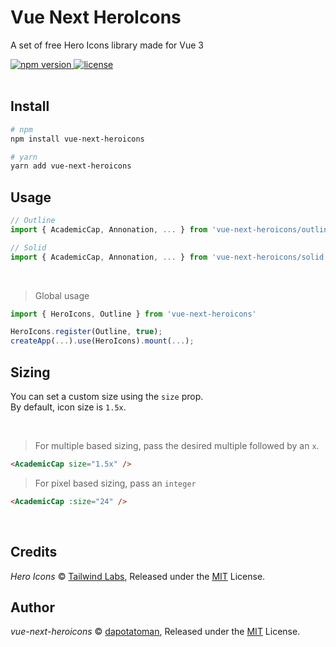 # Vue Next HeroIcons
A set of free Hero Icons library made for Vue 3

<a href="https://npmjs.org/package/vue-next-heroicons">
	<img src="https://img.shields.io/npm/v/vue-next-heroicons.svg"  alt="npm version">
</a>
<a href="https://github.com/dapotatoman/vue-next-heroicons/blob/master/LICENSE.md">
	<img src="https://img.shields.io/npm/l/vue-next-heroicons.svg" alt="license">
</a>

<br/>
<br/>

## Install
```bash
# npm
npm install vue-next-heroicons

# yarn
yarn add vue-next-heroicons
```

## Usage

```js
// Outline
import { AcademicCap, Annonation, ... } from 'vue-next-heroicons/outline'

// Solid
import { AcademicCap, Annonation, ... } from 'vue-next-heroicons/solid'
```
<br/>

> Global usage

```js
import { HeroIcons, Outline } from 'vue-next-heroicons'

HeroIcons.register(Outline, true);
createApp(...).use(HeroIcons).mount(...);
```

## Sizing

You can set a custom size using the `size` prop.
<br/>
By default, icon size is `1.5x`.

<br/>

>For multiple based sizing, pass the desired multiple followed by an `x`.

```html
<AcademicCap size="1.5x" />
```

>For pixel based sizing, pass an `integer`

```html
<AcademicCap :size="24" />
```
<br/>

## Credits

*Hero Icons* © [Tailwind Labs](https://github.com/tailwindlabs), Released under the [MIT](https://github.com/tailwindlabs/heroicons/blob/master/LICENSE) License.<br>

## Author
*vue-next-heroicons* © [dapotatoman](https://github.com/dapotatoman), Released under the [MIT](./LICENSE.md) License.<br>
